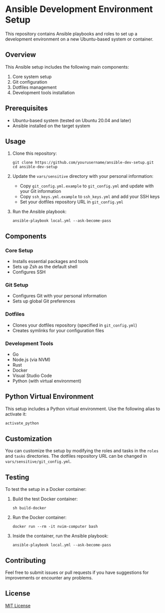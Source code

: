 # Ansible Development Environment Setup

This repository contains Ansible playbooks and roles to set up a development environment on a new Ubuntu-based system or container.

## Overview

This Ansible setup includes the following main components:

1. Core system setup
2. Git configuration
3. Dotfiles management
4. Development tools installation

## Prerequisites

- Ubuntu-based system (tested on Ubuntu 20.04 and later)
- Ansible installed on the target system

## Usage

1. Clone this repository:
   ```
   git clone https://github.com/yourusername/ansible-dev-setup.git
   cd ansible-dev-setup
   ```

2. Update the `vars/sensitive` directory with your personal information:
   - Copy `git_config.yml.example` to `git_config.yml` and update with your Git information
   - Copy `ssh_keys.yml.example` to `ssh_keys.yml` and add your SSH keys
   - Set your dotfiles repository URL in `git_config.yml`

3. Run the Ansible playbook:
   ```
   ansible-playbook local.yml --ask-become-pass
   ```

## Components

### Core Setup

- Installs essential packages and tools
- Sets up Zsh as the default shell
- Configures SSH

### Git Setup

- Configures Git with your personal information
- Sets up global Git preferences

### Dotfiles

- Clones your dotfiles repository (specified in `git_config.yml`)
- Creates symlinks for your configuration files

### Development Tools

- Go
- Node.js (via NVM)
- Rust
- Docker
- Visual Studio Code
- Python (with virtual environment)

## Python Virtual Environment

This setup includes a Python virtual environment. Use the following alias to activate it:

```bash
activate_python
```

## Customization

You can customize the setup by modifying the roles and tasks in the `roles` and `tasks` directories. The dotfiles repository URL can be changed in `vars/sensitive/git_config.yml`.

## Testing

To test the setup in a Docker container:

1. Build the test Docker container:
   ```
   sh build-docker
   ```

2. Run the Docker container:
   ```
   docker run --rm -it nvim-computer bash
   ```

3. Inside the container, run the Ansible playbook:
   ```
   ansible-playbook local.yml --ask-become-pass
   ```

## Contributing

Feel free to submit issues or pull requests if you have suggestions for improvements or encounter any problems.

## License

[MIT License](LICENSE)
